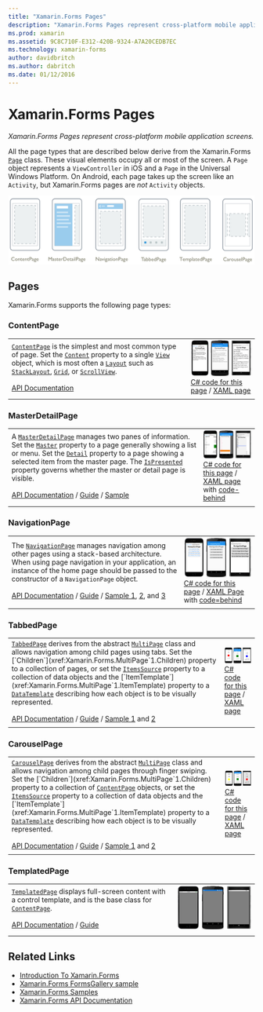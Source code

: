 ```yaml
---
title: "Xamarin.Forms Pages"
description: "Xamarin.Forms Pages represent cross-platform mobile application screens. This article lists the pages that are included in Xamarin.Forms."
ms.prod: xamarin
ms.assetid: 9C8C710F-E312-420B-9324-A7A20CEDB7EC
ms.technology: xamarin-forms
author: davidbritch
ms.author: dabritch
ms.date: 01/12/2016
---
```


# Xamarin.Forms Pages

_Xamarin.Forms Pages represent cross-platform mobile application screens._

All the page types that are described below derive from the Xamarin.Forms [`Page`](xref:Xamarin.Forms.Page) class. These visual elements occupy all or most of the screen. A `Page` object represents a `ViewController` in iOS and a `Page` in the Universal Windows Platform. On Android, each page takes up the screen like an `Activity`, but Xamarin.Forms pages are *not* `Activity` objects.

[ ![](pages-images/pages-sml.png "Xamarin.Forms Page Types")](pages-images/pages.png#lightbox "Xamarin.Forms Page Types")

## Pages

Xamarin.Forms supports the following page types:

<a name="contentPage" />

### ContentPage

|     |     |
| --- | --- |
| [`ContentPage`](xref:Xamarin.Forms.ContentPage) is the simplest and most common type of page. Set the [`Content`](xref:Xamarin.Forms.ContentPage.Content) property to a single [`View`](views.md) object, which is most often a [`Layout`](layouts.md) such as [`StackLayout`](layouts.md#stackLayout), [`Grid`](layouts.md#grid), or [`ScrollView`](layouts.md#scrollView).<br /><br />[API Documentation](xref:Xamarin.Forms.ContentPage) | [![ContentPage Example](pages-images/ContentPage.png "ContentPage Example")](pages-images/ContentPage-Large.png#lightbox "ContentPage Example")<br />[C# code for this page](https://github.com/xamarin/xamarin-forms-samples/blob/master/FormsGallery/FormsGallery/FormsGallery/CodeExamples/ContentPageDemoPage.cs) / [XAML page](https://github.com/xamarin/xamarin-forms-samples/blob/master/FormsGallery/FormsGallery/FormsGallery/XamlExamples/ContentPageDemoPage.xaml) |
|     |     |

### MasterDetailPage

|     |     |
| --- | --- |
| A [`MasterDetailPage`](xref:Xamarin.Forms.MasterDetailPage) manages two panes of information. Set the [`Master`](xref:Xamarin.Forms.MasterDetailPage.Master) property to a page generally showing a list or menu. Set the [`Detail`](xref:Xamarin.Forms.MasterDetailPage.Detail) property to a page showing a selected item from the master page. The [`IsPresented`](xref:Xamarin.Forms.MasterDetailPage.IsPresented) property governs whether the master or detail page is visible.<br /><br />[API Documentation](xref:Xamarin.Forms.MasterDetailPage) / [Guide](~/xamarin-forms/app-fundamentals/navigation/master-detail-page.md) / [Sample](https://developer.xamarin.com/samples/xamarin-forms/Navigation/MasterDetailPage/) | [![MasterDetailPage Example](pages-images/MasterDetailPage.png "MasterDetailPage Example")](pages-images/MasterDetailPage-Large.png#lightbox "MasterDetailPage Example")<br />[C# code for this page](https://github.com/xamarin/xamarin-forms-samples/blob/master/FormsGallery/FormsGallery/FormsGallery/CodeExamples/MasterDetailPageDemoPage.cs) / [XAML page](https://github.com/xamarin/xamarin-forms-samples/blob/master/FormsGallery/FormsGallery/FormsGallery/XamlExamples/MasterDetailPageDemoPage.xaml) with [code-behind](https://github.com/xamarin/xamarin-forms-samples/blob/master/FormsGallery/FormsGallery/FormsGallery/XamlExamples/MasterDetailPageDemoPage.xaml.cs) |
|     |     |

### NavigationPage

|     |     |
| --- | --- |
| The [`NavigationPage`](xref:Xamarin.Forms.NavigationPage) manages navigation among other pages using a stack-based architecture. When using page navigation in your application, an instance of the home page should be passed to the constructor of a `NavigationPage` object.<br /><br />[API Documentation](xref:Xamarin.Forms.NavigationPage) / [Guide](~/xamarin-forms/app-fundamentals/navigation/hierarchical.md) / [Sample 1](https://developer.xamarin.com/samples/xamarin-forms/Navigation/Hierarchical/), [2](https://developer.xamarin.com/samples/xamarin-forms/Navigation/PassingData/), and [3](https://developer.xamarin.com/samples/xamarin-forms/Navigation/LoginFlow/)  | [![NavigationPage Example](pages-images/NavigationPage.png "NavigationPage Example")](pages-images/NavigationPage-Large.png#lightbox "NavigationPage Example")<br />[C# code for this page](https://github.com/xamarin/xamarin-forms-samples/blob/master/FormsGallery/FormsGallery/FormsGallery/CodeExamples/NavigationPageDemoPage.cs) / [XAML Page](https://github.com/xamarin/xamarin-forms-samples/blob/master/FormsGallery/FormsGallery/FormsGallery/XamlExamples/NavigationPageDemoPage.xaml) with [code=behind](https://github.com/xamarin/xamarin-forms-samples/blob/master/FormsGallery/FormsGallery/FormsGallery/XamlExamples/NavigationPageDemoPage.xaml.cs) |
|     |     |

### TabbedPage

|     |     |
| --- | --- |
| [`TabbedPage`](xref:Xamarin.Forms.TabbedPage) derives from the abstract [`MultiPage`](xref:Xamarin.Forms.MultiPage`1) class and allows navigation among child pages using tabs. Set the [`Children`](xref:Xamarin.Forms.MultiPage`1.Children) property to a collection of pages, or set the [`ItemsSource`](xref:Xamarin.Forms.MultiPage`1.ItemsSource) property to a collection of data objects and the [`ItemTemplate`](xref:Xamarin.Forms.MultiPage`1.ItemTemplate) property to a [`DataTemplate`](xref:Xamarin.Forms.DataTemplate) describing how each object is to be visually represented.<br /><br />[API Documentation](xref:Xamarin.Forms.TabbedPage) / [Guide](~/xamarin-forms/app-fundamentals/navigation/tabbed-page.md) / [Sample 1](https://developer.xamarin.com/samples/xamarin-forms/Navigation/TabbedPage/) and [2](https://developer.xamarin.com/samples/xamarin-forms/Navigation/TabbedPageWithNavigationPage) | [![TabbedPage Example](pages-images/TabbedPage.png "TabbedPage Example")](pages-images/TabbedPage-Large.png#lightbox "TabbedPage Example")<br />[C# code for this page](https://github.com/xamarin/xamarin-forms-samples/blob/master/FormsGallery/FormsGallery/FormsGallery/CodeExamples/TabbedPageDemoPage.cs) / [XAML page](https://github.com/xamarin/xamarin-forms-samples/blob/master/FormsGallery/FormsGallery/FormsGallery/XamlExamples/TabbedPageDemoPage.xaml) |
|     |     |

### CarouselPage

|     |     |
| --- | --- |
| [`CarouselPage`](xref:Xamarin.Forms.CarouselPage) derives from the abstract [`MultiPage`](xref:Xamarin.Forms.MultiPage`1) class and allows navigation among child pages through finger swiping. Set the [`Children`](xref:Xamarin.Forms.MultiPage`1.Children) property to a collection of [`ContentPage`](#contentPage) objects, or set the [`ItemsSource`](xref:Xamarin.Forms.MultiPage`1.ItemsSource) property to a collection of data objects and the [`ItemTemplate`](xref:Xamarin.Forms.MultiPage`1.ItemTemplate) property to a [`DataTemplate`](xref:Xamarin.Forms.DataTemplate) describing how each object is to be visually represented.<br /><br />[API Documentation](xref:Xamarin.Forms.CarouselPage) / [Guide](~/xamarin-forms/app-fundamentals/navigation/carousel-page.md) / [Sample 1](https://developer.xamarin.com/samples/xamarin-forms/Navigation/CarouselPage/) and [2](https://developer.xamarin.com/samples/xamarin-forms/Navigation/CarouselPageTemplate/) | [![CarouselPage Example](pages-images/CarouselPage.png "CarouselPage Example")](pages-images/CarouselPage-Large.png#lightbox "CarouselPage Example")<br />[C# code for this page](https://github.com/xamarin/xamarin-forms-samples/blob/master/FormsGallery/FormsGallery/FormsGallery/CodeExamples/CarouselPageDemoPage.cs) / [XAML page](https://github.com/xamarin/xamarin-forms-samples/blob/master/FormsGallery/FormsGallery/FormsGallery/XamlExamples/CarouselPageDemoPage.xaml) |
|     |     |

### TemplatedPage

|     |     |
| --- | --- |
| [`TemplatedPage`](xref:Xamarin.Forms.TemplatedPage) displays full-screen content with a control template, and is the base class for [`ContentPage`](#contentPage).<br /><br />[API Documentation](xref:Xamarin.Forms.TemplatedPage) / [Guide](~/xamarin-forms/app-fundamentals/templates/control-templates/index.md) | [![TemplatedPage Example](pages-images/TemplatedPage.png "TemplatedPage Example")](pages-images/TemplatedPage.png "TemplatedPage Example") |
|     |     |

## Related Links

- [Introduction To Xamarin.Forms](~/xamarin-forms/get-started/introduction-to-xamarin-forms.md)
- [Xamarin.Forms FormsGallery sample](https://developer.xamarin.com/samples/FormsGallery/)
- [Xamarin.Forms Samples](https://developer.xamarin.com/samples/xamarin-forms/all/)
- [Xamarin.Forms API Documentation](https://docs.microsoft.com/dotnet/api/xamarin.forms?view=xamarin-forms)
